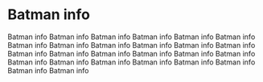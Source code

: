 # Batman info

Batman info Batman info Batman info Batman info Batman info Batman info Batman info Batman info Batman info Batman info Batman info Batman info Batman info Batman info Batman info Batman info Batman info Batman info Batman info Batman info Batman info Batman info Batman info Batman info Batman info Batman info 

